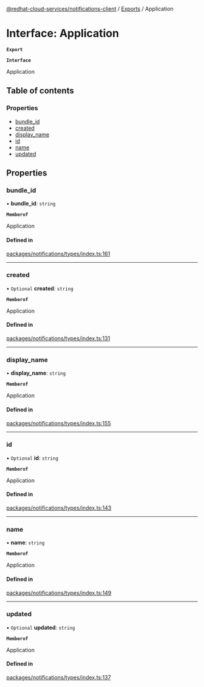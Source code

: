 [@redhat-cloud-services/notifications-client](../README.md) / [Exports](../modules.md) / Application

# Interface: Application

**`Export`**

**`Interface`**

Application

## Table of contents

### Properties

- [bundle\_id](Application.md#bundle_id)
- [created](Application.md#created)
- [display\_name](Application.md#display_name)
- [id](Application.md#id)
- [name](Application.md#name)
- [updated](Application.md#updated)

## Properties

### bundle\_id

• **bundle\_id**: `string`

**`Memberof`**

Application

#### Defined in

[packages/notifications/types/index.ts:161](https://github.com/mkholjuraev/javascript-clients/blob/master/packages/notifications/types/index.ts#L161)

___

### created

• `Optional` **created**: `string`

**`Memberof`**

Application

#### Defined in

[packages/notifications/types/index.ts:131](https://github.com/mkholjuraev/javascript-clients/blob/master/packages/notifications/types/index.ts#L131)

___

### display\_name

• **display\_name**: `string`

**`Memberof`**

Application

#### Defined in

[packages/notifications/types/index.ts:155](https://github.com/mkholjuraev/javascript-clients/blob/master/packages/notifications/types/index.ts#L155)

___

### id

• `Optional` **id**: `string`

**`Memberof`**

Application

#### Defined in

[packages/notifications/types/index.ts:143](https://github.com/mkholjuraev/javascript-clients/blob/master/packages/notifications/types/index.ts#L143)

___

### name

• **name**: `string`

**`Memberof`**

Application

#### Defined in

[packages/notifications/types/index.ts:149](https://github.com/mkholjuraev/javascript-clients/blob/master/packages/notifications/types/index.ts#L149)

___

### updated

• `Optional` **updated**: `string`

**`Memberof`**

Application

#### Defined in

[packages/notifications/types/index.ts:137](https://github.com/mkholjuraev/javascript-clients/blob/master/packages/notifications/types/index.ts#L137)
